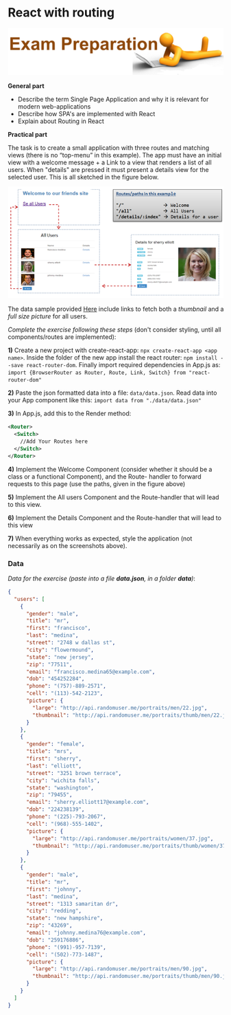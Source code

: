 # React with routing
![](../media/image4.png)

**General part**
- Describe the term Single Page Application and why it is relevant for modern web-applications
- Describe how SPA's are implemented with React
- Explain about Routing in React

**Practical part**

The task is to create a small application with three routes and matching
views (there is no “top-menu” in this example). The app must have an
initial view with a welcome message + a Link to a view that renders a
list of all users. When "details" are pressed it must present a details
view for the selected user. This is all sketched in the figure below.



![](../media/react_router.png)  

The data sample provided [Here](###-Data) include links to fetch both a
*thumbnail* and a *full size picture* for all users.  

*Complete the exercise following these steps* (don't consider styling,
until all components/routes are implemented):

**1)** Create a new project with create-react-app: `npx create-react-app <app name>`. Inside the folder of the new app install the react router: `npm install --save react-router-dom`. Finally import required dependencies in App.js as:  
`import {BrowserRouter as Router, Route, Link, Switch} from "react-router-dom"`

**2)** Paste the json formatted data into a file: `data/data.json`. Read
data into your App component like this:
`import data from "./data/data.json"`

**3)** In App.js, add this to the Render method:
```xml
<Router>
  <Switch>
	//Add Your Routes here
  </Switch>
</Router>
```

**4)** Implement the Welcome Component (consider whether it should be a
class or a functional Component), and the Route- handler to forward
requests to this page (use the paths, given in the figure above)

**5)** Implement the All users Component and the Route-handler that will
lead to this view.

**6)** Implement the Details Component and the Route-handler that will
lead to this view

**7)** When everything works as expected, style the application (not
necessarily as on the screenshots above).


### Data
*Data for the exercise (paste into a file **data.json**, in a folder
**data**)*:
```json
{
  "users": [
    {
      "gender": "male",
      "title": "mr",
      "first": "francisco",
      "last": "medina",
      "street": "2748 w dallas st",
      "city": "flowermound",
      "state": "new jersey",
      "zip": "77511",
      "email": "francisco.medina65@example.com",
      "dob": "454252284",
      "phone": "(757)-889-2571",
      "cell": "(113)-542-2123",
      "picture": {
        "large": "http://api.randomuser.me/portraits/men/22.jpg",
        "thumbnail": "http://api.randomuser.me/portraits/thumb/men/22.jpg"
      }
    },
    {
      "gender": "female",
      "title": "mrs",
      "first": "sherry",
      "last": "elliott",
      "street": "3251 brown terrace",
      "city": "wichita falls",
      "state": "washington",
      "zip": "79455",
      "email": "sherry.elliott17@example.com",
      "dob": "224238139",
      "phone": "(225)-793-2067",
      "cell": "(968)-555-1402",
      "picture": {
        "large": "http://api.randomuser.me/portraits/women/37.jpg",
        "thumbnail": "http://api.randomuser.me/portraits/thumb/women/37.jpg"
      }
    },
    {
      "gender": "male",
      "title": "mr",
      "first": "johnny",
      "last": "medina",
      "street": "1313 samaritan dr",
      "city": "redding",
      "state": "new hampshire",
      "zip": "43269",
      "email": "johnny.medina76@example.com",
      "dob": "259176886",
      "phone": "(991)-957-7139",
      "cell": "(502)-773-1487",
      "picture": {
        "large": "http://api.randomuser.me/portraits/men/90.jpg",
        "thumbnail": "http://api.randomuser.me/portraits/thumb/men/90.jpg"
      }
    }
  ]
}
```
